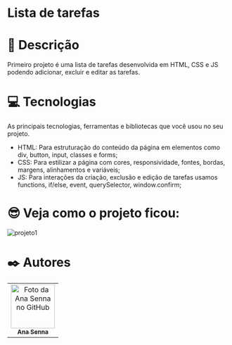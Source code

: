 # Lista de tarefas

 # 📝 Descrição

Primeiro projeto é uma lista de tarefas desenvolvida em HTML, CSS e JS podendo adicionar, excluir e editar as tarefas. 

# 💻 Tecnologias

As principais tecnologias, ferramentas e bibliotecas que você usou no seu projeto.

- HTML: Para estruturação do conteúdo da página em elementos como div, button, input, classes e forms;
- CSS: Para estilizar a página com cores, responsividade, fontes, bordas, margens, alinhamentos e variáveis;
- JS: Para interações da criação, exclusão e edição de tarefas usamos functions, if/else, event, querySelector, window.confirm;

# 😎 Veja como o projeto ficou:
 
![projeto1](https://user-images.githubusercontent.com/109535627/200148950-c6aa8df2-82fe-4d7d-9e1b-8730d4bf782f.png)

# ✒️ Autores

<table>
  <tr>
    <td align="center">
      <a href="https://github.com/Anasenna01">
        <img src="https://github.com/Anasenna01/Portfolio/assets/109535627/e7d9318f-2280-4317-94e7-ce4dd922e76e" width="100px;" alt="Foto da Ana Senna no GitHub"/><br>
        <sub>
          <b>Ana Senna</b>
        </sub>
      </a>
    </td>
  </tr>
</table>
